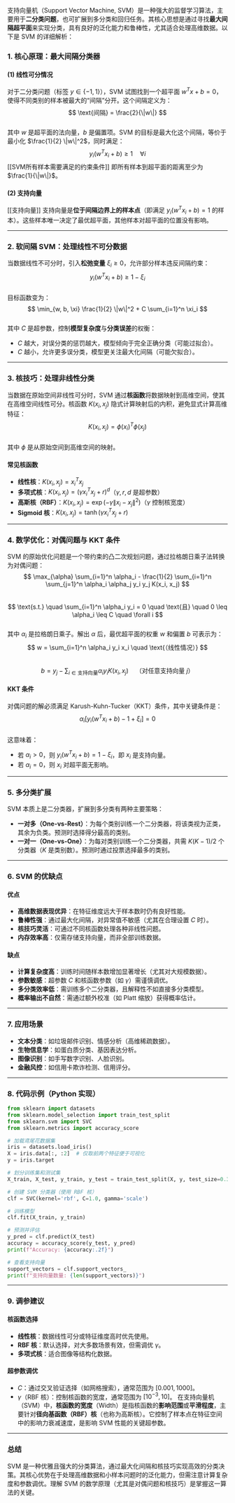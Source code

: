 
支持向量机（Support Vector Machine, SVM）是一种强大的监督学习算法，主要用于**二分类问题**，也可扩展到多分类和回归任务。其核心思想是通过寻找**最大间隔超平面**来实现分类，具有良好的泛化能力和鲁棒性，尤其适合处理高维数据。以下是 SVM 的详细解析：

### 1. 核心原理：最大间隔分类器

#### (1) 线性可分情况  
对于二分类问题（标签 $y \in \{-1, 1\}$），SVM 试图找到一个超平面 $w^T x + b = 0$，使得不同类别的样本被最大的“间隔”分开。这个间隔定义为：  
$$
\text{间隔} = \frac{2}{\|w\|}
$$  
其中 $w$ 是超平面的法向量，$b$ 是偏置项。SVM 的目标是最大化这个间隔，等价于最小化 $\frac{1}{2} \|w\|^2$，同时满足：  
$$
y_i(w^T x_i + b) \geq 1 \quad \forall i
$$  [[SVM所有样本需要满足的约束条件]]
即所有样本到超平面的距离至少为 $\frac{1}{\|w\|}$。

#### (2) 支持向量  
[[支持向量]]
支持向量是**位于间隔边界上的样本点**（即满足 $y_i(w^T x_i + b) = 1$ 的样本）。这些样本唯一决定了最优超平面，其他样本对超平面的位置没有影响。

---

### 2. 软间隔 SVM：处理线性不可分数据
当数据线性不可分时，引入**松弛变量** $\xi_i \geq 0$，允许部分样本违反间隔约束：  
$$
y_i(w^T x_i + b) \geq 1 - \xi_i
$$  
目标函数变为：  
$$
\min_{w, b, \xi} \frac{1}{2} \|w\|^2 + C \sum_{i=1}^n \xi_i
$$  
其中 $C$ 是超参数，控制**模型复杂度**与**分类误差**的权衡：

- $C$ 越大，对误分类的惩罚越大，模型倾向于完全正确分类（可能过拟合）。  
- $C$ 越小，允许更多误分类，模型更关注最大化间隔（可能欠拟合）。

---

### 3. 核技巧：处理非线性分类
当数据在原始空间非线性可分时，SVM 通过**核函数**将数据映射到高维空间，使其在高维空间线性可分。核函数 $K(x_i, x_j)$ 隐式计算映射后的内积，避免显式计算高维特征：  
$$
K(x_i, x_j) = \phi(x_i)^T \phi(x_j)
$$  
其中 $\phi$ 是从原始空间到高维空间的映射。

#### 常见核函数
- **线性核**：$K(x_i, x_j) = x_i^T x_j$  
- **多项式核**：$K(x_i, x_j) = (\gamma x_i^T x_j + r)^d$（$\gamma, r, d$ 是超参数）  
- **高斯核（RBF）**：$K(x_i, x_j) = \exp(-\gamma \|x_i - x_j\|^2)$（$\gamma$ 控制核宽度）  
- **Sigmoid 核**：$K(x_i, x_j) = \tanh(\gamma x_i^T x_j + r)$

---

### 4. 数学优化：对偶问题与 KKT 条件
SVM 的原始优化问题是一个带约束的凸二次规划问题，通过拉格朗日乘子法转换为对偶问题：  
$$
\max_{\alpha} \sum_{i=1}^n \alpha_i - \frac{1}{2} \sum_{i=1}^n \sum_{j=1}^n \alpha_i \alpha_j y_i y_j K(x_i, x_j)
$$  
$$
\text{s.t.} \quad \sum_{i=1}^n \alpha_i y_i = 0 \quad \text{且} \quad 0 \leq \alpha_i \leq C \quad \forall i
$$  
其中 $\alpha_i$ 是拉格朗日乘子。解出 $\alpha$ 后，最优超平面的权重 $w$ 和偏置 $b$ 可表示为：  
$$
w = \sum_{i=1}^n \alpha_i y_i x_i \quad \text{（线性情况）}
$$  
$$
b = y_j - \sum_{i \in \text{支持向量}} \alpha_i y_i K(x_i, x_j) \quad \text{（对任意支持向量 $j$）}
$$

#### KKT 条件
对偶问题的解必须满足 Karush-Kuhn-Tucker（KKT）条件，其中关键条件是：  
$$
\alpha_i [y_i(w^T x_i + b) - 1 + \xi_i] = 0
$$  
这意味着：

- 若 $\alpha_i > 0$，则 $y_i(w^T x_i + b) = 1 - \xi_i$，即 $x_i$ 是支持向量。  
- 若 $\alpha_i = 0$，则 $x_i$ 对超平面无影响。

---

### 5. 多分类扩展
SVM 本质上是二分类器，扩展到多分类有两种主要策略：

- **一对多（One-vs-Rest）**：为每个类别训练一个二分类器，将该类视为正类，其余为负类。预测时选择得分最高的类别。
- **一对一（One-vs-One）**：为每对类别训练一个二分类器，共需 $K(K-1)/2$ 个分类器（$K$ 是类别数）。预测时通过投票选择最多的类别。

---

### 6. SVM 的优缺点

#### 优点
- **高维数据表现优异**：在特征维度远大于样本数时仍有良好性能。  
- **鲁棒性强**：通过最大化间隔，对异常值不敏感（尤其在合理设置 $C$ 时）。  
- **核技巧灵活**：可通过不同核函数处理各种非线性问题。  
- **内存效率高**：仅需存储支持向量，而非全部训练数据。

#### 缺点
- **计算复杂度高**：训练时间随样本数增加显著增长（尤其对大规模数据）。  
- **参数敏感**：超参数 $C$ 和核函数参数（如 $\gamma$）需谨慎调优。  
- **多分类效率低**：需训练多个二分类器，且解释性不如直接多分类模型。  
- **概率输出不自然**：需通过额外校准（如 Platt 缩放）获得概率估计。

---

### 7. 应用场景
- **文本分类**：如垃圾邮件识别、情感分析（高维稀疏数据）。  
- **生物信息学**：如蛋白质分类、基因表达分析。  
- **图像识别**：如手写数字识别、人脸识别。  
- **金融风控**：如信用卡欺诈检测、信用评分。

---

### 8. 代码示例（Python 实现）
```python
from sklearn import datasets
from sklearn.model_selection import train_test_split
from sklearn.svm import SVC
from sklearn.metrics import accuracy_score

# 加载鸢尾花数据集
iris = datasets.load_iris()
X = iris.data[:, :2]  # 仅取前两个特征便于可视化
y = iris.target

# 划分训练集和测试集
X_train, X_test, y_train, y_test = train_test_split(X, y, test_size=0.3, random_state=42)

# 创建 SVM 分类器（使用 RBF 核）
clf = SVC(kernel='rbf', C=1.0, gamma='scale')

# 训练模型
clf.fit(X_train, y_train)

# 预测并评估
y_pred = clf.predict(X_test)
accuracy = accuracy_score(y_test, y_pred)
print(f"Accuracy: {accuracy:.2f}")

# 查看支持向量
support_vectors = clf.support_vectors_
print(f"支持向量数量: {len(support_vectors)}")
```

---

### 9. 调参建议

#### 核函数选择
- **线性核**：数据线性可分或特征维度高时优先使用。  
- **RBF 核**：默认选择，对大多数场景有效，但需调优 $\gamma$。  
- **多项式核**：适合图像等结构化数据。

#### 超参数调优
- $C$：通过交叉验证选择（如网格搜索），通常范围为 $[0.001, 1000]$。  
- $\gamma$（RBF 核）：控制核函数的宽度，通常范围为 $[10^{-3}, 10]$。
在支持向量机（SVM）中，**核函数的宽度**（Width）是指核函数的**影响范围**或**平滑程度**，主要针对**径向基函数（RBF）核**（也称为高斯核）。它控制了样本点在特征空间中的影响力衰减速度，是影响 SVM 性能的关键超参数。
---

### 总结
SVM 是一种优雅且强大的分类算法，通过最大化间隔和核技巧实现高效的分类决策。其核心优势在于处理高维数据和小样本问题时的泛化能力，但需注意计算复杂度和参数调优。理解 SVM 的数学原理（尤其是对偶问题和核技巧）是掌握这一算法的关键。



